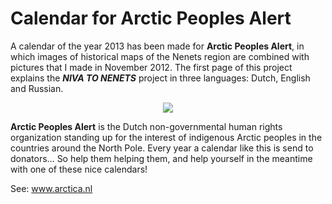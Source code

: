 # Calendar for Arctic Peoples Alert

A calendar of the year 2013 has been made for **Arctic Peoples Alert**, in which images of historical maps of the Nenets region are combined with pictures that I made in November 2012. The first page of this project explains the ***NIVA TO NENETS*** project in three languages: Dutch, English and Russian.

<div align="center">
  <img src="assets/images/CalendarAPA.jpg"/>
</div>

**Arctic Peoples Alert** is the Dutch non-governmental human rights organization standing up for the interest of indigenous Arctic peoples in the countries around the North Pole. Every year a calendar like this is send to donators… So help them helping them, and help yourself in the meantime with one of these nice calendars!

See: <a target="_blank" href="http://www.arctica.nl">www.arctica.nl</a>

<br>
<br>
<br>
